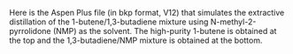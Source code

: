 Here is the Aspen Plus file (in bkp format, V12) that simulates the extractive distillation of the 1-butene/1,3-butadiene mixture using N-methyl-2-pyrrolidone (NMP) as the solvent. The high-purity 1-butene is obtained at the top and the 1,3-butadiene/NMP mixture is obtained at the bottom.
